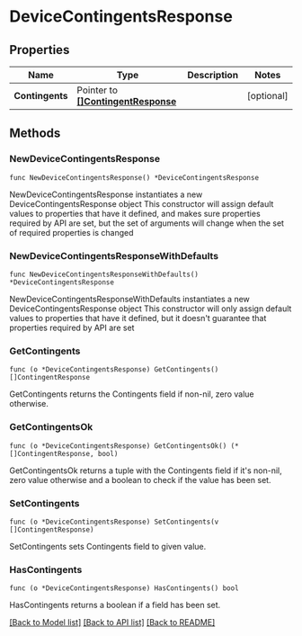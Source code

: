 # DeviceContingentsResponse

## Properties

Name | Type | Description | Notes
------------ | ------------- | ------------- | -------------
**Contingents** | Pointer to [**[]ContingentResponse**](ContingentResponse.md) |  | [optional] 

## Methods

### NewDeviceContingentsResponse

`func NewDeviceContingentsResponse() *DeviceContingentsResponse`

NewDeviceContingentsResponse instantiates a new DeviceContingentsResponse object
This constructor will assign default values to properties that have it defined,
and makes sure properties required by API are set, but the set of arguments
will change when the set of required properties is changed

### NewDeviceContingentsResponseWithDefaults

`func NewDeviceContingentsResponseWithDefaults() *DeviceContingentsResponse`

NewDeviceContingentsResponseWithDefaults instantiates a new DeviceContingentsResponse object
This constructor will only assign default values to properties that have it defined,
but it doesn't guarantee that properties required by API are set

### GetContingents

`func (o *DeviceContingentsResponse) GetContingents() []ContingentResponse`

GetContingents returns the Contingents field if non-nil, zero value otherwise.

### GetContingentsOk

`func (o *DeviceContingentsResponse) GetContingentsOk() (*[]ContingentResponse, bool)`

GetContingentsOk returns a tuple with the Contingents field if it's non-nil, zero value otherwise
and a boolean to check if the value has been set.

### SetContingents

`func (o *DeviceContingentsResponse) SetContingents(v []ContingentResponse)`

SetContingents sets Contingents field to given value.

### HasContingents

`func (o *DeviceContingentsResponse) HasContingents() bool`

HasContingents returns a boolean if a field has been set.


[[Back to Model list]](../README.md#documentation-for-models) [[Back to API list]](../README.md#documentation-for-api-endpoints) [[Back to README]](../README.md)


